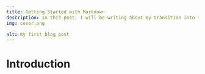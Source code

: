 ```yaml
---
title: Getting Started with Markdown
description: In this post, I will be writing about my transition into the tech field, how I landed my first Web developer job, resources, tips.
img: cover.png

alt: my first blog post
---
```


# Introduction